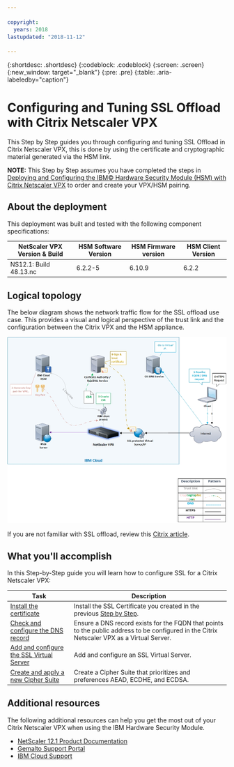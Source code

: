 ```yaml
---

copyright:
  years: 2018
lastupdated: "2018-11-12"

---
```


{:shortdesc: .shortdesc}
{:codeblock: .codeblock}
{:screen: .screen}
{:new_window: target="_blank"}
{:pre: .pre}
{:table: .aria-labeledby="caption"}

# Configuring and Tuning SSL Offload with Citrix Netscaler VPX
This Step by Step guides you through configuring and tuning SSL Offload in Citrix Netscaler VPX, this is done by using the certificate and cryptographic material generated via the HSM link.

**NOTE:** This Step by Step assumes you have completed the steps in [Deploying and Configuring the IBM© Hardware Security Module (HSM) with Citrix Netscaler VPX](hsm-guide.html) to order and create your VPX/HSM pairing. 

## About the deployment
This deployment was built and tested with the following component specifications:

| NetScaler VPX Version & Build	| HSM Software Version | HSM Firmware version | HSM Client Version |
| ------------- | ------------- | ------------- | ------------- |
| NS12.1: Build 48.13.nc | 6.2.2-5 | 6.10.9 | 6.2.2 |


## Logical topology
The below diagram shows the network traffic flow for the SSL offload use case. This provides a visual and logical perspective of the trust link and the configuration between the Citrix VPX and the HSM appliance. 

<img src="images/network-flows-logical-topology.jpg" alt="drawing" style="width: 700px;"/>

If you are not familiar with SSL offload, review this [Citrix article](https://docs.citrix.com/en-us/netscaler/12-1/ssl.html).

## What you'll accomplish

In this Step-by-Step guide you will learn how to configure SSL for a Citrix Netscaler VPX:

Task  | Description
------------- | -------------
[Install the certificate](hsm-ssl-install.html) | Install the SSL Certificate you created in the previous [Step by Step](hsm-order-certificate.html). 
[Check and configure the DNS record](hsm-ssl-dns.html) | Ensure a DNS record exists for the FQDN that points to the public address to be configured in the Citrix Netscaler VPX as a Virtual Server.
[Add and configure the SSL Virtual Server](hsm-ssl-server.html) | Add and configure an SSL Virtual Server.
[Create and apply a new Cipher Suite](hsm-ssl-cipher.html) | Create a Cipher Suite that prioritizes and preferences AEAD, ECDHE, and ECDSA.

## Additional resources
The following additional resources can help you get the most out of your Citrix Netscaler VPX when using the IBM Hardware Security Module.

* [NetScaler 12.1 Product Documentation](https://docs.citrix.com/en-us/netscaler/12-1/)
* [Gemalto Support Portal](https://supportportal.gemalto.com/csm?id=csm_index)
* [IBM Cloud Support](/docs/get-support/howtogetsupport.html#getting-customer-support)
